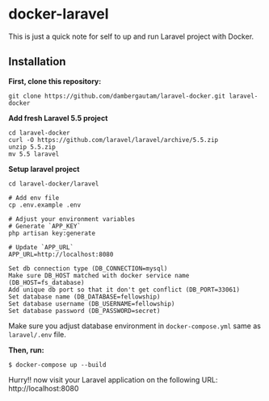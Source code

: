 # docker-laravel

This is just a quick note for self to up and run Laravel project with Docker.

## Installation

**First, clone this repository:**

```
git clone https://github.com/dambergautam/laravel-docker.git laravel-docker
```

**Add fresh Laravel 5.5 project**

```
cd laravel-docker
curl -O https://github.com/laravel/laravel/archive/5.5.zip
unzip 5.5.zip
mv 5.5 laravel
```

**Setup laravel project**

```
cd laravel-docker/laravel

# Add env file
cp .env.example .env

# Adjust your environment variables
# Generate `APP_KEY`
php artisan key:generate

# Update `APP_URL`
APP_URL=http://localhost:8080

Set db connection type (DB_CONNECTION=mysql)
Make sure DB_HOST matched with docker service name (DB_HOST=fs_database)
Add unique db port so that it don't get conflict (DB_PORT=33061)
Set database name (DB_DATABASE=fellowship)
Set database username (DB_USERNAME=fellowship)
Set database password (DB_PASSWORD=secret)
```

Make sure you adjust database environment in `docker-compose.yml` same as `laravel/.env` file.

**Then, run:**

```
$ docker-compose up --build
```

Hurry!! now visit your Laravel application on the following URL: http://localhost:8080
